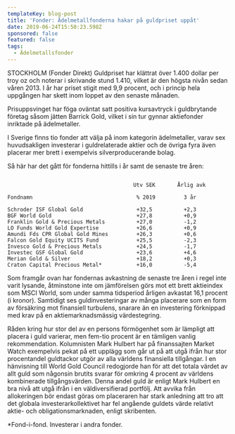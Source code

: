 ```yaml
---
templateKey: blog-post
title: 'Fonder: Ädelmetallfonderna hakar på guldpriset uppåt'
date: 2019-06-24T15:50:23.598Z
sponsored: false
featured: false
tags:
  - Ädelmetallsfonder
---
```

STOCKHOLM (Fonder Direkt) Guldpriset har klättrat över 1.400 dollar per troy oz och noterar i skrivande stund 1.410, vilket är den högsta nivån sedan våren 2013. I år har priset stigit med 9,9 procent, och i princip hela uppgången har skett inom loppet av den senaste månaden.



Prisuppsvinget har föga oväntat satt positiva kursavtryck i guldbrytande företag såsom jätten Barrick Gold, vilket i sin tur gynnar aktiefonder inriktade på ädelmetaller.



I Sverige finns tio fonder att välja på inom kategorin ädelmetaller, varav sex huvudsakligen investerar i guldrelaterade aktier och de övriga fyra även placerar mer brett i exempelvis silverproducerande bolag.



Så här har det gått för fonderna hittills i år samt de senaste tre åren:

```

                                        Utv SEK       Årlig avk

Fondnamn                                 % 2019         3 år   

Schroder ISF Global Gold                 +32,5          +2,3   
BGF World Gold                           +27,8          +0,9   
Franklin Gold & Precious Metals          +27,0          -1,2   
LO Funds World Gold Expertise            +26,6          +0,9   
Amundi Fds CPR Global Gold Mines         +26,3          +0,6   
Falcon Gold Equity UCITS Fund            +25,5          -2,3   
Invesco Gold & Precious Metals           +24,5          -1,7   
Investec GSF Global Gold                 +23,6          +4,6   
Merian Gold & Silver                     +18,2          +0,3   
Craton Capital Precious Metal*           +16,0          -5,4   
```

Som framgår ovan har fondernas avkastning de senaste tre åren i regel inte varit lysande, åtminstone inte om jämförelsen görs mot ett brett aktieindex som MSCI World, som under samma tidsperiod årligen avkastat 16,1 procent (i kronor). Samtidigt ses guldinvesteringar av många placerare som en form av försäkring mot finansiell turbulens, snarare än en investering förknippad med krav på en aktiemarknadsmässig värdestegring.



Råden kring hur stor del av en persons förmögenhet som är lämpligt att placera i guld varierar, men fem-tio procent är en tämligen vanlig rekommendation. Kolumnisten Mark Hulbert har på finanssajten Market Watch exempelvis pekat på ett upplägg som går ut på att utgå ifrån hur stor procentandel guldtackor utgör av alla världens finansiella tillgångar. I en hänvisning till World Gold Council redogjorde han för att det totala värdet av allt guld som någonsin brutits svarar för omkring 4 procent av världens kombinerade tillgångsvärden. Denna andel guld är enligt Mark Hulbert en bra nivå att utgå ifrån i en väldiversifierad portfölj. Att avvika från allokeringen bör endast göras om placeraren har stark anledning att tro att det globala investerarkollektivet har fel angående guldets värde relativt aktie- och obligationsmarknaden, enligt skribenten.



*Fond-i-fond. Investerar i andra fonder.
